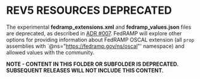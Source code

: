 # REV5 RESOURCES DEPRECATED

The experimental **fedramp_extensions.xml** and **fedramp_values.json** files are deprecated, as described in [ADR #007](/documents/adr/007-signal-unsupportent-content-in-github.md).  FedRAMP will explore other options for providing information about FedRAMP OSCAL extension (all `prop` assemblies with `@ns="https://fedramp.gov/ns/oscal"' namespace) and allowed values with the community.

**NOTE - CONTENT IN THIS FOLDER OR SUBFOLDER IS DEPRECATED. SUBSEQUENT RELEASES WILL NOT INCLUDE THIS CONTENT.**